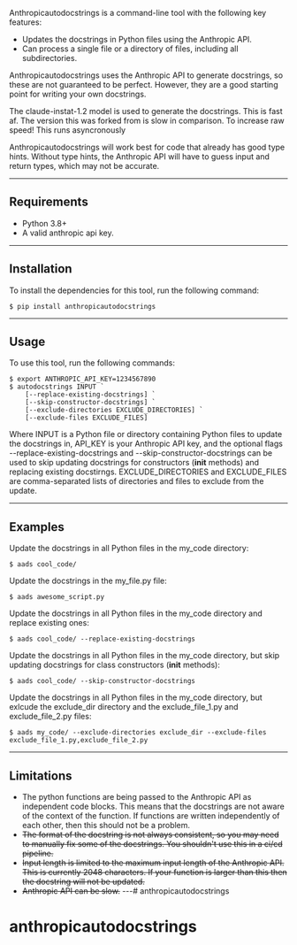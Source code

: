 Anthropicautodocstrings is a command-line tool with the following key features:

* Updates the docstrings in Python files using the Anthropic API.
* Can process a single file or a directory of files, including all subdirectories.

Anthropicautodocstrings uses the Anthropic API to generate docstrings, so these are not guaranteed to be perfect. However, they are a good starting point for writing your own docstrings.

The claude-instat-1.2 model is used to generate the docstrings. This is fast af. The version this was forked from is slow in comparison. To increase raw speed! This runs asyncronously

Anthropicautodocstrings will work best for code that already has good type hints. Without type hints, the Anthropic API will have to guess input and return types, which may not be accurate.

---

## Requirements

* Python 3.8+
* A valid anthropic api key. 

---

## Installation
To install the dependencies for this tool, run the following command:



```console
$ pip install anthropicautodocstrings
```



---
## Usage
To use this tool, run the following commands:



```console
$ export ANTHROPIC_API_KEY=1234567890
$ autodocstrings INPUT `       
    [--replace-existing-docstrings] `
    [--skip-constructor-docstrings] `
    [--exclude-directories EXCLUDE_DIRECTORIES] `
    [--exclude-files EXCLUDE_FILES]
```



Where INPUT is a Python file or directory containing Python files to update the docstrings in, API_KEY is your Anthropic API key, and the optional flags --replace-existing-docstrings and --skip-constructor-docstrings can be used to skip updating docstrings for constructors (__init__ methods) and replacing existing docstirngs. EXCLUDE_DIRECTORIES and EXCLUDE_FILES are comma-separated lists of directories and files to exclude from the update.

---
## Examples
Update the docstrings in all Python files in the my_code directory:



```console
$ aads cool_code/
```



Update the docstrings in the my_file.py file:



```console
$ aads awesome_script.py
```



Update the docstrings in all Python files in the my_code directory and replace existing ones:



```console
$ aads cool_code/ --replace-existing-docstrings
```



Update the docstrings in all Python files in the my_code directory, but skip updating docstrings for class constructors (__init__ methods):



```console
$ aads cool_code/ --skip-constructor-docstrings
```



Update the docstrings in all Python files in the my_code directory, but exlcude the exclude_dir directory and the exclude_file_1.py and exclude_file_2.py files:



```console
$ aads my_code/ --exclude-directories exclude_dir --exclude-files exclude_file_1.py,exclude_file_2.py
```


---

## Limitations

* The python functions are being passed to the Anthropic API as independent code blocks. This means that the docstrings are not aware of the context of the function. If functions are written independently of each other, then this should not be a problem.
* ~~The format of the docstring is not always consistent, so you may need to manually fix some of the docstrings. You shouldn't use this in a ci/cd pipeline.~~
* ~~Input length is limited to the maximum input length of the Anthropic API. This is currently 2048 characters. If your function is larger than this then the docstring will not be updated.~~
* ~~Anthropic API can be slow.~~
---# anthropicautodocstrings
# anthropicautodocstrings
